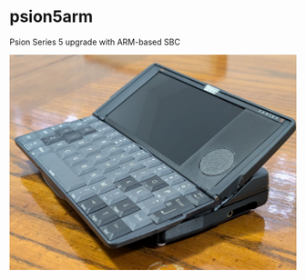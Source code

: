 # psion5arm
Psion Series 5 upgrade with ARM-based SBC

![IMAGE](/Images/PXL_20250928_071642151.jpg)
